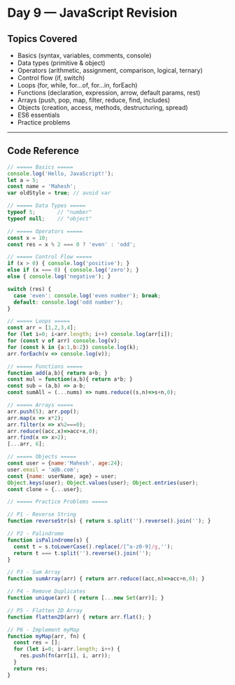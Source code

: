 # Day 9 — JavaScript Revision

## Topics Covered
- Basics (syntax, variables, comments, console)
- Data types (primitive & object)
- Operators (arithmetic, assignment, comparison, logical, ternary)
- Control flow (if, switch)
- Loops (for, while, for...of, for...in, forEach)
- Functions (declaration, expression, arrow, default params, rest)
- Arrays (push, pop, map, filter, reduce, find, includes)
- Objects (creation, access, methods, destructuring, spread)
- ES6 essentials
- Practice problems

---

## Code Reference

```js
// ===== Basics =====
console.log('Hello, JavaScript!');
let a = 5;
const name = 'Mahesh';
var oldStyle = true; // avoid var

// ===== Data Types =====
typeof 5;       // "number"
typeof null;    // "object"

// ===== Operators =====
const x = 10;
const res = x % 2 === 0 ? 'even' : 'odd';

// ===== Control Flow =====
if (x > 0) { console.log('positive'); }
else if (x === 0) { console.log('zero'); }
else { console.log('negative'); }

switch (res) {
  case 'even': console.log('even number'); break;
  default: console.log('odd number');
}

// ===== Loops =====
const arr = [1,2,3,4];
for (let i=0; i<arr.length; i++) console.log(arr[i]);
for (const v of arr) console.log(v);
for (const k in {a:1,b:2}) console.log(k);
arr.forEach(v => console.log(v));

// ===== Functions =====
function add(a,b){ return a+b; }
const mul = function(a,b){ return a*b; }
const sub = (a,b) => a-b;
const sumAll = (...nums) => nums.reduce((s,n)=>s+n,0);

// ===== Arrays =====
arr.push(5); arr.pop();
arr.map(x => x*2);
arr.filter(x => x%2===0);
arr.reduce((acc,x)=>acc+x,0);
arr.find(x => x>2);
[...arr, 6];

// ===== Objects =====
const user = {name:'Mahesh', age:24};
user.email = 'a@b.com';
const {name: userName, age} = user;
Object.keys(user); Object.values(user); Object.entries(user);
const clone = {...user};

// ===== Practice Problems =====

// P1 - Reverse String
function reverseStr(s) { return s.split('').reverse().join(''); }

// P2 - Palindrome
function isPalindrome(s) {
  const t = s.toLowerCase().replace(/[^a-z0-9]/g,'');
  return t === t.split('').reverse().join('');
}

// P3 - Sum Array
function sumArray(arr) { return arr.reduce((acc,n)=>acc+n,0); }

// P4 - Remove Duplicates
function unique(arr) { return [...new Set(arr)]; }

// P5 - Flatten 2D Array
function flatten2D(arr) { return arr.flat(); }

// P6 - Implement myMap
function myMap(arr, fn) {
  const res = [];
  for (let i=0; i<arr.length; i++) {
    res.push(fn(arr[i], i, arr));
  }
  return res;
}
